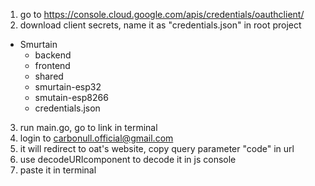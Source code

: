 1. go to https://console.cloud.google.com/apis/credentials/oauthclient/
2. download client secrets, name it as "credentials.json" in root project
- Smurtain
  - backend
  - frontend
  - shared
  - smurtain-esp32
  - smutain-esp8266
  - credentials.json
3. run main.go, go to link in terminal
4. login to carbonull.official@gmail.com
5. it will redirect to oat's website, copy query parameter "code" in url
6. use decodeURIcomponent to decode it in js console
7. paste it in terminal